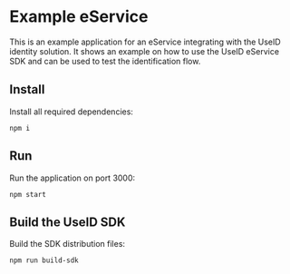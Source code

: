 # Example eService 

This is an example application for an eService integrating with the UseID identity solution. It shows an example 
on how to use the UseID eService SDK and can be used to test the identification flow. 

## Install

Install all required dependencies:
```
npm i
```

## Run

Run the application on port 3000:
```
npm start
```

## Build the UseID SDK

Build the SDK distribution files:
```
npm run build-sdk
```